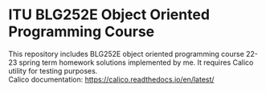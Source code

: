 # ITU BLG252E Object Oriented Programming Course
This repository includes BLG252E object oriented programming course 22-23 spring term homework solutions implemented by me. It requires Calico utility for testing purposes. <br> Calico documentation: https://calico.readthedocs.io/en/latest/
